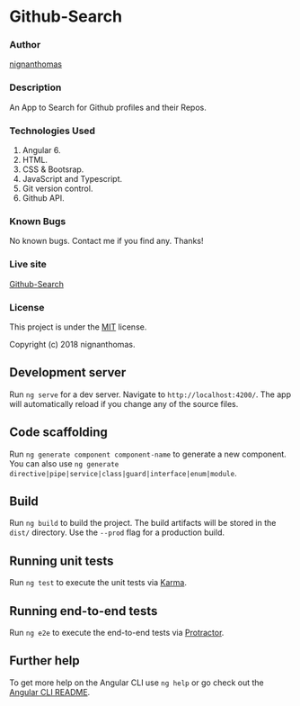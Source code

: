 # Github-Search


### Author
[nignanthomas](https://github.com/nignanthomas)

### Description
An App to Search for Github profiles and their Repos.


### Technologies Used

1. Angular 6.
2. HTML.
3. CSS & Bootsrap.
4. JavaScript and Typescript.
5. Git version control.
6. Github API.


### Known Bugs
No known bugs. Contact me if you find any. Thanks!

### Live site
[Github-Search](https://nignanthomas.github.io/Github-Search/)

### License
This project is under the [MIT](https://github.com/nignanthomas/github/blob/master/LICENSE) license.

Copyright (c) 2018 nignanthomas.








## Development server

Run `ng serve` for a dev server. Navigate to `http://localhost:4200/`. The app will automatically reload if you change any of the source files.

## Code scaffolding

Run `ng generate component component-name` to generate a new component. You can also use `ng generate directive|pipe|service|class|guard|interface|enum|module`.

## Build

Run `ng build` to build the project. The build artifacts will be stored in the `dist/` directory. Use the `--prod` flag for a production build.

## Running unit tests

Run `ng test` to execute the unit tests via [Karma](https://karma-runner.github.io).

## Running end-to-end tests

Run `ng e2e` to execute the end-to-end tests via [Protractor](http://www.protractortest.org/).

## Further help

To get more help on the Angular CLI use `ng help` or go check out the [Angular CLI README](https://github.com/angular/angular-cli/blob/master/README.md).
